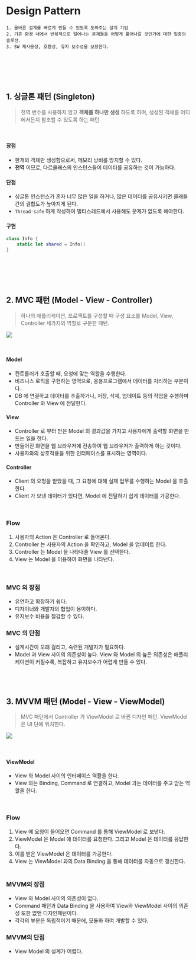 # Design Pattern

``` 
1. 올바른 설계를 빠르게 만들 수 있도록 도와주는 설계 기법
2. 기존 환경 내에서 반복적으로 일어나는 문제들을 어떻게 풀어나갈 것인가에 대한 일종의 솔루션.
3. SW 재사용성, 호환성, 유지 보수성을 보장한다.
```
<br><br><br><br>

## 1. 싱글톤 패턴 (Singleton)
> 전역 변수를 사용하지 않고 **객체를 하나만 생성** 하도록 하며, 생성된 객체를 어디에서든지 참조할 수 있도록 하는 패턴.

<br>

#### 장점
- 한개의 객체만 생성함으로써, 메모리 낭비를 방지할 수 있다.
- **전역** 이므로, 다르클래스의 인스턴스들이 데이터를 공유하는 것이 가능하다.

#### 단점
- 싱글톤 인스턴스가 혼자 너무 많은 일을 하거나, 많은 데이터를 공유시키면 클래들 간의 결합도가 높아지게 된다.
- `Thread-safe` 하게 작성하여 멀티스레드에서 사용해도 문제가 없도록 해야한다.

#### 구현
```swift
class Info {
    static let shared = Info()
}
```
<br><br><br><br>

## 2. MVC 패턴 (Model - View - Controller)
> 하나의 애플리케이션, 프로젝트를 구성할 때 구성 요소를 Model, View, Controller 세가지의 역할로 구분한 패턴.

![](https://images.velog.io/images/sangwoo24/post/c80c3fd0-49e7-4736-a910-05fa0f57f4a6/%EC%8A%A4%ED%81%AC%EB%A6%B0%EC%83%B7%202021-05-03%20%EC%98%A4%ED%9B%84%207.18.03.png)

<br>

#### Model
- 컨트롤러가 호출할 때, 요청에 맞는 역할을 수행한다. 
- 비즈니스 로직을 구현하는 영역으로, 응용프로그램에서 데이터를 처리하는 부분이다. 
- DB 에 연결하고 데이터를 추출하거나, 저장, 삭제, 업데이트 등의 작업을 수행하며 Controller 와 View 에 전달한다.

#### View
- Controller 로 부터 받은 Model 의 결과값을 가지고 사용자에게 출력할 화면을 만드는 일을 한다.
- 만들어진 화면을 웹 브라우저에 전송하여 웹 브라우저가 출력하게 하는 것이다.
- 사용자와의 상호작용을 위한 인터페이스를 표시하는 영역이다.

#### Controller
- Client 의 요청을 받았을 때, 그 요청에 대해 실제 업무를 수행하는 Model 을 호출한다. 
- Client 가 보낸 데이터가 있다면, Model 에 전달하기 쉽게 데이터를 가공한다.
<br>

### Flow
1. 사용자의 Action 은 Controller 로 들어온다.
2. Controller 는 사용자의 Action 을 확인하고, Model 을 업데이트 한다.
3. Controller 는 Model 을 나타내줄 View 를 선택한다.
4. View 는 Model 을 이용하여 화면을 나타낸다.

<br>

### MVC 의 장점
- 유연하고 확장하기 쉽다.
- 디자이너와 개발자의 협업이 용이하다.
- 유지보수 비용을 절감할 수 있다.

### MVC 의 단점
- 설계시간이 오래 걸리고, 숙련된 개발자가 필요하다.
- Model 과 View 사이의 의존성이 높다. View 와 Model 의 높은 의존성은 애플리케이션이 커질수록, 복잡하고 유지보수가 어렵게 만들 수 있다.
<br><br><br><br>

## 3. MVVM 패턴 (Model - View - ViewModel)
> MVC 패턴에서 Controller 가 ViewModel 로 바뀐 디자인 패턴. ViewModel 은 UI 단에 위치한다.


![](https://images.velog.io/images/sangwoo24/post/affe77c2-48be-4503-972a-299eef414c02/%EC%8A%A4%ED%81%AC%EB%A6%B0%EC%83%B7%202021-05-03%20%EC%98%A4%ED%9B%84%207.23.50.png)
<br><br><br>

#### ViewModel
- View 와 Model 사이의 인터페이스 역활을 한다.
- View 와는 Binding, Command 로 연결하고, Model 과는 데이터를 주고 받는 역할을 한다.
<br>

### Flow
1. View 에 요청이 들어오면 Command 를 통해 ViewModel 로 보낸다.
2. ViewModel 은 Model 에 데이터를 요청한다. 그리고 Model 은 데이터를 응답한다.
3. 이를 받은 ViewModel 은 데이터를 가공한다.
4. View 는 ViewModel 과의 Data Binding 을 통해 데이터를 자동으로 갱신한다.
<br><br>

### MVVM의 장점
- View 와 Model 사이의 의존성이 없다.
- Command 패턴과 Data Binding 을 사용하여 View와 ViewModel 사이의 의존성 또한 없앤 디자인패턴이다.
- 각각의 부분은 독립적이기 때문에, 모듈화 하여 개발할 수 있다.

### MVVM의 단점
- View Model 의 설계가 어렵다.